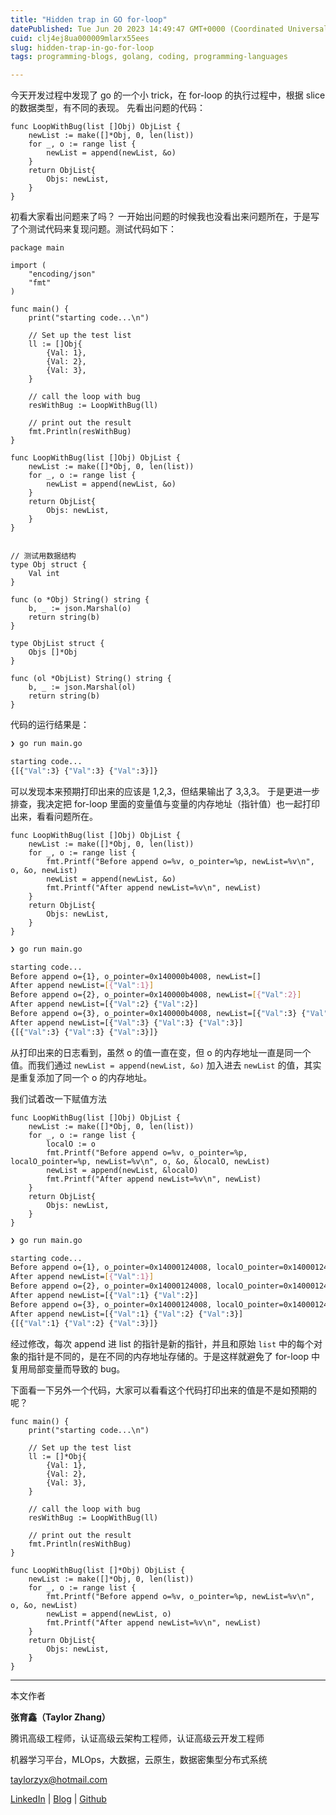 ```yaml
---
title: "Hidden trap in GO for-loop"
datePublished: Tue Jun 20 2023 14:49:47 GMT+0000 (Coordinated Universal Time)
cuid: clj4ej8ua000009mlarx55ees
slug: hidden-trap-in-go-for-loop
tags: programming-blogs, golang, coding, programming-languages

---
```


今天开发过程中发现了 go 的一个小 trick，在 for-loop 的执行过程中，根据 slice 的数据类型，有不同的表现。
先看出问题的代码：
```golang
func LoopWithBug(list []Obj) ObjList {
	newList := make([]*Obj, 0, len(list))
	for _, o := range list {
		newList = append(newList, &o)
	}
	return ObjList{
		Objs: newList,
	}
}

```

初看大家看出问题来了吗？
一开始出问题的时候我也没看出来问题所在，于是写了个测试代码来复现问题。测试代码如下：

```golang
package main

import (
	"encoding/json"
	"fmt"
)

func main() {
	print("starting code...\n")

	// Set up the test list
	ll := []Obj{
		{Val: 1},
		{Val: 2},
		{Val: 3},
	}

	// call the loop with bug
	resWithBug := LoopWithBug(ll)

	// print out the result
	fmt.Println(resWithBug)
}

func LoopWithBug(list []Obj) ObjList {
	newList := make([]*Obj, 0, len(list))
	for _, o := range list {
		newList = append(newList, &o)
	}
	return ObjList{
		Objs: newList,
	}
}


// 测试用数据结构
type Obj struct {
	Val int
}

func (o *Obj) String() string {
	b, _ := json.Marshal(o)
	return string(b)
}

type ObjList struct {
	Objs []*Obj
}

func (ol *ObjList) String() string {
	b, _ := json.Marshal(ol)
	return string(b)
}

```

代码的运行结果是：

```bash
❯ go run main.go

starting code...
{[{"Val":3} {"Val":3} {"Val":3}]}
```

可以发现本来预期打印出来的应该是 1,2,3，但结果输出了 3,3,3。
于是更进一步排查，我决定把 for-loop 里面的变量值与变量的内存地址（指针值）也一起打印出来，看看问题所在。

```golang
func LoopWithBug(list []Obj) ObjList {
	newList := make([]*Obj, 0, len(list))
	for _, o := range list {
		fmt.Printf("Before append o=%v, o_pointer=%p, newList=%v\n", o, &o, newList)
		newList = append(newList, &o)
		fmt.Printf("After append newList=%v\n", newList)
	}
	return ObjList{
		Objs: newList,
	}
}
```

```bash
❯ go run main.go

starting code...
Before append o={1}, o_pointer=0x140000b4008, newList=[]
After append newList=[{"Val":1}]
Before append o={2}, o_pointer=0x140000b4008, newList=[{"Val":2}]
After append newList=[{"Val":2} {"Val":2}]
Before append o={3}, o_pointer=0x140000b4008, newList=[{"Val":3} {"Val":3}]
After append newList=[{"Val":3} {"Val":3} {"Val":3}]
{[{"Val":3} {"Val":3} {"Val":3}]}
```

从打印出来的日志看到，虽然 o 的值一直在变，但 o 的内存地址一直是同一个值。而我们通过 `newList = append(newList, &o)` 加入进去 `newList` 的值，其实是重复添加了同一个 o 的内存地址。

我们试着改一下赋值方法

```golang
func LoopWithBug(list []Obj) ObjList {
	newList := make([]*Obj, 0, len(list))
	for _, o := range list {
		localO := o
		fmt.Printf("Before append o=%v, o_pointer=%p, localO_pointer=%p, newList=%v\n", o, &o, &localO, newList)
		newList = append(newList, &localO)
		fmt.Printf("After append newList=%v\n", newList)
	}
	return ObjList{
		Objs: newList,
	}
}
```

```bash
❯ go run main.go

starting code...
Before append o={1}, o_pointer=0x14000124008, localO_pointer=0x14000124030, newList=[]
After append newList=[{"Val":1}]
Before append o={2}, o_pointer=0x14000124008, localO_pointer=0x14000124098, newList=[{"Val":1}]
After append newList=[{"Val":1} {"Val":2}]
Before append o={3}, o_pointer=0x14000124008, localO_pointer=0x14000124130, newList=[{"Val":1} {"Val":2}]
After append newList=[{"Val":1} {"Val":2} {"Val":3}]
{[{"Val":1} {"Val":2} {"Val":3}]}
```

经过修改，每次 append 进 list 的指针是新的指针，并且和原始 `list` 中的每个对象的指针是不同的，是在不同的内存地址存储的。于是这样就避免了 for-loop 中复用局部变量而导致的 bug。

下面看一下另外一个代码，大家可以看看这个代码打印出来的值是不是如预期的呢？

```golang
func main() {
	print("starting code...\n")

	// Set up the test list
	ll := []*Obj{
		{Val: 1},
		{Val: 2},
		{Val: 3},
	}

	// call the loop with bug
	resWithBug := LoopWithBug(ll)

	// print out the result
	fmt.Println(resWithBug)
}

func LoopWithBug(list []*Obj) ObjList {
	newList := make([]*Obj, 0, len(list))
	for _, o := range list {
		fmt.Printf("Before append o=%v, o_pointer=%p, newList=%v\n", o, &o, newList)
		newList = append(newList, o)
		fmt.Printf("After append newList=%v\n", newList)
	}
	return ObjList{
		Objs: newList,
	}
}
```

---
本文作者

**张育鑫（Taylor Zhang）**

腾讯高级工程师，认证高级云架构工程师，认证高级云开发工程师

机器学习平台，MLOps，大数据，云原生，数据密集型分布式系统

taylorzyx@hotmail.com

[LinkedIn](https://www.linkedin.com/in/yxzh/) | [Blog](https://taylorzyx.hashnode.dev/) | [Github](https://github.com/taylorzhangyx)